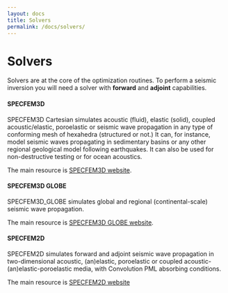 ```yaml
---
layout: docs
title: Solvers
permalink: /docs/solvers/
---
```


# Solvers

Solvers are at the core of the optimization routines.
To perform a seismic inversion you will need a solver with **forward** and **adjoint** capabilities.

#### SPECFEM3D

SPECFEM3D Cartesian simulates acoustic (fluid), elastic (solid), coupled acoustic/elastic, poroelastic or seismic wave propagation in any type of conforming mesh of hexahedra (structured or not.) It can, for instance, model seismic waves propagating in sedimentary basins or any other regional geological model following earthquakes. It can also be used for non-destructive testing or for ocean acoustics.

The main resource is [SPECFEM3D website](http://geodynamics.org/cig/software/specfem3d/).

#### SPECFEM3D GLOBE

SPECFEM3D_GLOBE simulates global and regional (continental-scale) seismic wave propagation.

The main resource is [SPECFEM3D GLOBE website](http://geodynamics.org/cig/software/specfem3d_globe/).


#### SPECFEM2D

SPECFEM2D simulates forward and adjoint seismic wave propagation in two-dimensional acoustic, (an)elastic, poroelastic or coupled acoustic-(an)elastic-poroelastic media, with Convolution PML absorbing conditions.

The main resource is [SPECFEM2D website](http://geodynamics.org/cig/software/specfem2d/)

